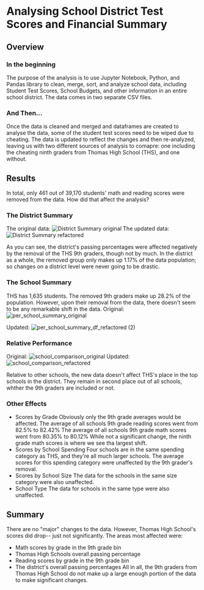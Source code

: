 # Analysing School District Test Scores and Financial Summary

## Overview
### In the beginning
The purpose of the analysis is to use Jupyter Notebook, Python, and Pandas library to clean, merge, sort, and analyze school data, including Student Test Scores, School Budgets, and other information in an entire school district. The data comes in two separate CSV files.

### And Then...
Once the data is cleaned and merged and dataframes are created to analyse the data, some of the student test scores need to be wiped due to cheating. The data is updated to reflect the changes and then re-analyzed, leaving us with two different sources of analysis to comapre: one including the cheating ninth graders from Thomas High School (THS), and one without.

## Results
In total, only 461 out of 39,170 students' math and reading scores were removed from the data. How did that affect the analysis?

### The District Summary
The original data:
![District Summary original](https://user-images.githubusercontent.com/78869891/112777917-53d14700-9011-11eb-85ce-e2d0475d02e8.png)
The updated data:
![District Summary refactored](https://user-images.githubusercontent.com/78869891/112777921-5633a100-9011-11eb-838b-6fbbeb1fcbfb.png)

As you can see, the district's passing percentages were affected negatively by the removal of the THS 9th graders, though not by much. In the district as a whole, the removed group only makes up 1.17% of the data population; so changes on a district level were never going to be drastic.


### The School Summary
THS has 1,635 students. The removed 9th graders make up 28.2% of the population. However, upon their removal from the data, there doesn't seem to be any remarkable shift in the data.
Original:
![per_school_summary_original](https://user-images.githubusercontent.com/78869891/112778990-c0e5dc00-9013-11eb-8dc6-223d5fa8e010.png)

Updated:
![per_school_summary_df_refactored (2)](https://user-images.githubusercontent.com/78869891/112778997-c511f980-9013-11eb-9cea-96230f8a3c88.png)

### Relative Performance
Original:
![school_comparison_original](https://user-images.githubusercontent.com/78869891/112779652-30100000-9015-11eb-9b28-d2f798c77a38.png)
Updated:
![school_comparison_refactored](https://user-images.githubusercontent.com/78869891/112779671-3aca9500-9015-11eb-8afa-897e82f7303c.png)

Relative to other schools, the new data doesn't affect THS's place in the top schools in the district. They remain in second place out of all schools, whther the 9th graders are included or not.

### Other Effects
- Scores by Grade
Obviously only the 9th grade averages would be affected. 
The average of all schools 9th grade reading scores went from 82.5% to 82.42%
The average of all schools 9th grade math scores went from 80.35% to 80.12%
While not a significant change, the ninth grade math scores is where we see tha largest shift.
- Scores by School Spending
Four schools are in the same spending category as THS, and they're all much larger schools. The average scores for this spending category were unaffected by the 9th grader's removal.
- Scores by School Size
The data for the schools in the same size category were also unaffected.
- School Type
The data for schools in the same type were also unaffected.


## Summary
There are no "major" changes to the data. However, Thomas High School's scores did drop-- just not significantly. The areas most affected were: 
- Math scores by grade in the 9th grade bin
- Thomas High Schools overall  passing percentage
- Reading scores by grade in the 9th grade bin
- The district's overall passing percentages
All in all, the 9th graders from Thomas High School do not make up a large enough portion of the data to make significant changes.
